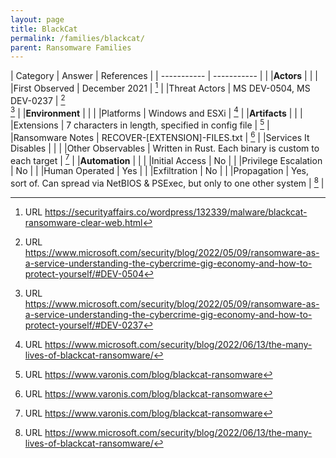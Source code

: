 ```yaml
---
layout: page
title: BlackCat
permalink: /families/blackcat/
parent: Ransomware Families
---
```


| Category | Answer | References | 
| ----------- | ----------- | | 
|**Actors** | | |
|First Observed | December 2021 | [^1] |
|Threat Actors | MS DEV-0504, MS DEV-0237 | [^2]<br>[^3] |
|**Environment** | | |
|Platforms | Windows and ESXi | [^4] |
|**Artifacts** | | |
|Extensions | 7 characters in length, specified in config file | [^5] |
|Ransomware Notes | RECOVER-[EXTENSION]-FILES.txt | [^5] |
|Services It Disables | | |
|Other Observables | Written in Rust. Each binary is custom to each target | [^5] |
|**Automation** | | |
|Initial Access | No |  |
|Privilege Escalation | No | |
|Human Operated | Yes | |
|Exfiltration | No | |
|Propagation | Yes, sort of. Can spread via NetBIOS & PSExec, but only to one other system | [^4] |


[^1]: URL https://securityaffairs.co/wordpress/132339/malware/blackcat-ransomware-clear-web.html
[^2]: URL https://www.microsoft.com/security/blog/2022/05/09/ransomware-as-a-service-understanding-the-cybercrime-gig-economy-and-how-to-protect-yourself/#DEV-0504
[^3]: URL https://www.microsoft.com/security/blog/2022/05/09/ransomware-as-a-service-understanding-the-cybercrime-gig-economy-and-how-to-protect-yourself/#DEV-0237
[^4]: URL https://www.microsoft.com/security/blog/2022/06/13/the-many-lives-of-blackcat-ransomware/
[^5]: URL https://www.varonis.com/blog/blackcat-ransomware
